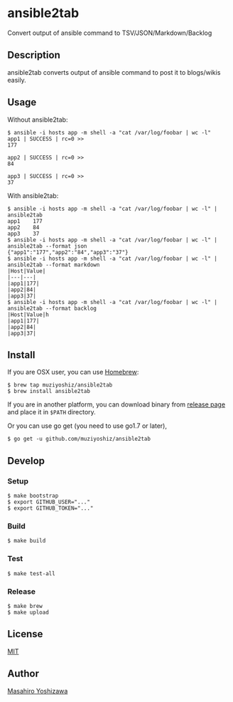 # ansible2tab

Convert output of ansible command to TSV/JSON/Markdown/Backlog

## Description

ansible2tab converts output of ansible command to post it to blogs/wikis easily.

## Usage

Without ansible2tab:

```
$ ansible -i hosts app -m shell -a "cat /var/log/foobar | wc -l"
app1 | SUCCESS | rc=0 >>
177

app2 | SUCCESS | rc=0 >>
84

app3 | SUCCESS | rc=0 >>
37
```

With ansible2tab:

```
$ ansible -i hosts app -m shell -a "cat /var/log/foobar | wc -l" | ansible2tab
app1	177
app2	84
app3	37
$ ansible -i hosts app -m shell -a "cat /var/log/foobar | wc -l" | ansible2tab --format json
{"app1":"177","app2":"84","app3":"37"}
$ ansible -i hosts app -m shell -a "cat /var/log/foobar | wc -l" | ansible2tab --format markdown
|Host|Value|
|---|---|
|app1|177|
|app2|84|
|app3|37|
$ ansible -i hosts app -m shell -a "cat /var/log/foobar | wc -l" | ansible2tab --format backlog
|Host|Value|h
|app1|177|
|app2|84|
|app3|37|
```

## Install

If you are OSX user, you can use [Homebrew](https://brew.sh/):

```
$ brew tap muziyoshiz/ansible2tab
$ brew install ansible2tab
```

If you are in another platform, you can download binary from [release page](https://github.com/muziyoshiz/ansible2tab/releases) and place it in `$PATH` directory.

Or you can use go get (you need to use go1.7 or later),

```
$ go get -u github.com/muziyoshiz/ansible2tab
```

## Develop

### Setup

```
$ make bootstrap
$ export GITHUB_USER="..."
$ export GITHUB_TOKEN="..."
```

### Build

```
$ make build
```

### Test

```
$ make test-all
```

### Release 

```
$ make brew
$ make upload
```

## License

[MIT](https://github.com/muziyoshiz/ansible2tab/blob/master/LICENCE)

## Author

[Masahiro Yoshizawa](https://github.com/muziyoshiz)
